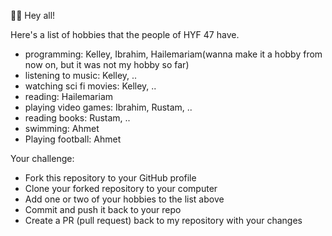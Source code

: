 🙋‍♂️ Hey all!

Here's a list of hobbies that the people of HYF 47 have.

- programming: Kelley, Ibrahim, Hailemariam(wanna make it a hobby from now on, but it was not my hobby so far)
- listening to music: Kelley, ..
- watching sci fi movies: Kelley, ..
- reading: Hailemariam
- playing video games: Ibrahim, Rustam, ..
- reading books: Rustam, ..
- swimming: Ahmet
- Playing football: Ahmet

Your challenge:

- Fork this repository to your GitHub profile
- Clone your forked repository to your computer
- Add one or two of your hobbies to the list above
- Commit and push it back to your repo
- Create a PR (pull request) back to my repository with your changes
